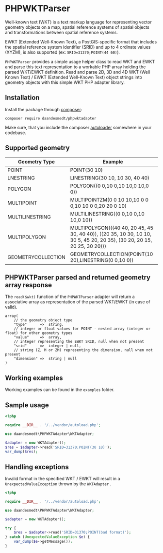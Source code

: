 PHPWKTParser
===============

Well-known text (WKT) is a text markup language for representing vector geometry objects on a map, spatial reference systems of spatial objects and transformations between spatial reference systems.


EWKT (Extended Well-Known Text), a PostGIS-specific format that includes the spatial reference system identifier (SRID) and up to 4 ordinate values (XYZM), is also supported (ex: `SRID=31370;POINT(44 60)`).


`PHPWKTParser` provides a simple usage helper class to read WKT and EWKT and parse this text representation to a workable PHP array holding the parsed WKT/EWKT definition. Read and parse 2D, 3D and 4D WKT (Well Known Text) / EWKT (Extended Well-Known Text) object strings into geometry objects with this simple WKT PHP adapter library.



## Installation

Install the package through [composer](http://getcomposer.org):

```
composer require daandesmedt/phpwktadapter
```

Make sure, that you include the composer [autoloader](https://getcomposer.org/doc/01-basic-usage.md#autoloading) somewhere in your codebase.


## Supported geometry 

| Geometry Type	|   Example     |
| --- | --- |
| POINT         | POINT(30 10) |
| LNESTRING     | LINESTRING(30 10, 10 30, 40 40) |
| POLYGON | POLYGON((0 0,10 0,10 10,0 10,0 0)) |
| MULTIPOINT | MULTIPOINTZM(0 0 10 10,10 0 0 0,10 10 0 0,20 20 0 10) |
| MULTILINESTRING | MULTILINESTRING((0 0,10 0,10 10,0 10)) |
| MULTIPOLYGON | MULTIPOLYGON(((40 40, 20 45, 45 30, 40 40)), ((20 35, 10 30, 10 10, 30 5, 45 20, 20 35), (30 20, 20 15, 20 25, 30 20))) |
| GEOMETRYCOLLECTION | GEOMETRYCOLLECTION(POINT(10 20),LINESTRING(0 0,10 0)) |


## PHPWKTParser parsed and returned geometry array response

The `read($wkt)` function of the `PHPWKTParser` adapter will return a associative array as representation of the parsed WKT/EWKT (in case of valid).


```
array(
    // the geometry object type
    "type"      =>  string,
    // integer or float values for POINT - nested array (integer or float) for other geometry types
    "value"     =>  array,
    // integer representing the EWKT SRID, null when not present 
    "srid"      =>  integer | null,
    // string (Z, M or ZM) representing the dimension, null when not present 
    "dimension" =>  string | null
)
```

## Working examples

Working examples can be found in the `examples` folder.


## Sample usage

```php
<?php 

require __DIR__ . '/../vendor/autoload.php';

use daandesmedt\PHPWKTAdapter\WKTAdapter;

$adapter = new WKTAdapter();
$res = $adapter->read('SRID=31370;POINT(30 10)');
var_dump($res); 
```

## Handling exceptions

Invalid format in the specified WKT / EWKT will result in a `UnexpectedValueException` thrown by the `WKTAdapter` .


```php
<?php 

require __DIR__ . '/../vendor/autoload.php';

use daandesmedt\PHPWKTAdapter\WKTAdapter;

$adapter = new WKTAdapter();

try {
    $res = $adapter->read('SRID=31370;POINT(bad format)');
} catch (UnexpectedValueException $e) {
    var_dump($e->getMessage());
}
```